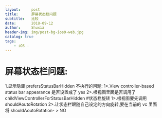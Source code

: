 ```yaml
---
layout:     post
title:      屏幕状态栏问题
subtitle:   比较
date:       2018-09-12
author:     Shuxia
header-img: img/post-bg-ios9-web.jpg
catalog: true
tags:
    - iOS -
---
```

# 屏幕状态栏问题:
1.显示隐藏
prefersStatusBarHidden 不执行的问题:
1>.View controller-based status bar appearance 是否设置成了 yes
2>.根视图里面是否调用了childViewControllerForStatusBarHidden
#状态栏旋转
1>.根视图要先调用 shouldAoutoRotation
2>.让状态栏跟随自己设定的方向旋转,要在当前的 vc 里面 将 shouldAoutoRotation- > NO

